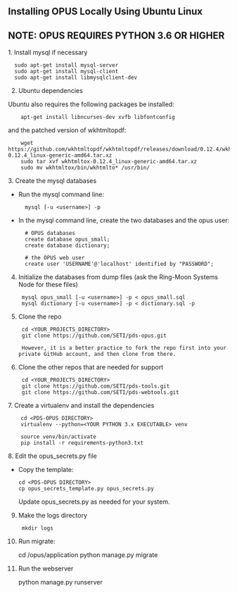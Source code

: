 ## Installing OPUS Locally Using Ubuntu Linux
## NOTE: OPUS REQUIRES PYTHON 3.6 OR HIGHER

1. Install mysql if necessary

      sudo apt-get install mysql-server
      sudo apt-get install mysql-client
      sudo apt-get install libmysqlclient-dev

2. Ubuntu dependencies

  Ubuntu also requires the following packages be installed:

        apt-get install libncurses-dev xvfb libfontconfig

  and the patched version of wkhtmltopdf:

        wget https://github.com/wkhtmltopdf/wkhtmltopdf/releases/download/0.12.4/wkhtmltox-0.12.4_linux-generic-amd64.tar.xz
        sudo tar xvf wkhtmltox-0.12.4_linux-generic-amd64.tar.xz
        sudo mv wkhtmltox/bin/wkhtmlto* /usr/bin/

3. Create the mysql databases

  - Run the mysql command line:

          mysql [-u <username>] -p

  - In the mysql command line, create the two databases and the opus user:

          # OPUS databases
          create database opus_small;
          create database dictionary;

          # the OPUS web user
          create user 'USERNAME'@'localhost' identified by "PASSWORD";

4. Initialize the databases from dump files (ask the Ring-Moon Systems Node for these files)

        mysql opus_small [-u <username>] -p < opus_small.sql
        mysql dictionary [-u <username>] -p < dictionary.sql -p

5. Clone the repo

        cd <YOUR_PROJECTS_DIRECTORY>
        git clone https://github.com/SETI/pds-opus.git

        However, it is a better practice to fork the repo first into your private GitHub account, and then clone from there.  

6. Clone the other repos that are needed for support

        cd <YOUR_PROJECTS_DIRECTORY>
        git clone https://github.com/SETI/pds-tools.git
        git clone https://github.com/SETI/pds-webtools.git

7. Create a virtualenv and install the dependencies

        cd <PDS-OPUS DIRECTORY>
        virtualenv --python=<YOUR PYTHON 3.x EXECUTABLE> venv

        source venv/bin/activate
        pip install -r requirements-python3.txt

8. Edit the opus_secrets.py file

  - Copy the template:

        cd <PDS-OPUS DIRECTORY>
        cp opus_secrets_template.py opus_secrets.py

    Update opus_secrets.py as needed for your system.

9. Make the logs directory

        mkdir logs

10. Run migrate:

    cd <PDS-OPUS DIRECTORY>/opus/application
    python manage.py migrate

11. Run the webserver

    python manage.py runserver
